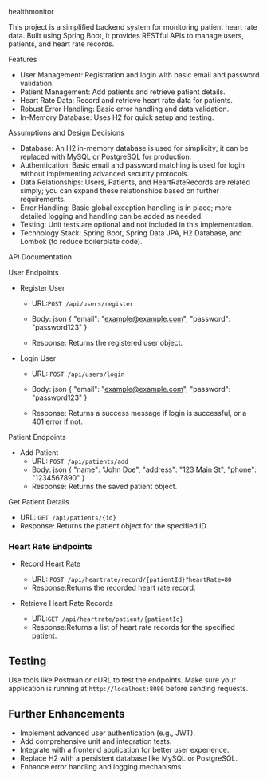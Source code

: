healthmonitor

This project is a simplified backend system for monitoring patient heart rate data. Built using Spring Boot, it provides RESTful APIs to manage users, patients, and heart rate records.

Features
- User Management: Registration and login with basic email and password validation.
- Patient Management: Add patients and retrieve patient details.
- Heart Rate Data: Record and retrieve heart rate data for patients.
- Robust Error Handling: Basic error handling and data validation.
- In-Memory Database: Uses H2 for quick setup and testing.

Assumptions and Design Decisions
- Database: An H2 in-memory database is used for simplicity; it can be replaced with MySQL or PostgreSQL for production.
- Authentication: Basic email and password matching is used for login without implementing advanced security protocols.
- Data Relationships: Users, Patients, and HeartRateRecords are related simply; you can expand these relationships based on further requirements.
- Error Handling: Basic global exception handling is in place; more detailed logging and handling can be added as needed.
- Testing: Unit tests are optional and not included in this implementation.
- Technology Stack: Spring Boot, Spring Data JPA, H2 Database, and Lombok (to reduce boilerplate code).

 API Documentation

User Endpoints
- Register User
  - URL:`POST /api/users/register`
  - Body:
    json
    {
      "email": "example@example.com",
      "password": "password123"
    }
    
  - Response: Returns the registered user object.

- Login User
  - URL: `POST /api/users/login`
  - Body:
    json
    {
      "email": "example@example.com",
      "password": "password123"
    }
    
  - Response: Returns a success message if login is successful, or a 401 error if not.

 Patient Endpoints
- Add Patient
  - URL: `POST /api/patients/add`
  - Body:
    json
    {
      "name": "John Doe",
      "address": "123 Main St",
      "phone": "1234567890"
    }
  - Response: Returns the saved patient object.

Get Patient Details
  - URL: `GET /api/patients/{id}`
  - Response: Returns the patient object for the specified ID.

### Heart Rate Endpoints
- Record Heart Rate
  - URL: `POST /api/heartrate/record/{patientId}?heartRate=80`
  - Response:Returns the recorded heart rate record.
  
- Retrieve Heart Rate Records
  - URL:`GET /api/heartrate/patient/{patientId}`
  - Response:Returns a list of heart rate records for the specified patient.

## Testing
Use tools like Postman or cURL to test the endpoints. Make sure your application is running at `http://localhost:8080` before sending requests.

## Further Enhancements
- Implement advanced user authentication (e.g., JWT).
- Add comprehensive unit and integration tests.
- Integrate with a frontend application for better user experience.
- Replace H2 with a persistent database like MySQL or PostgreSQL.
- Enhance error handling and logging mechanisms.
